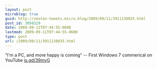 ```yaml
---
layout: post
microblog: true
guid: http://vmstan-tweets.micro.blog/2009/09/11/3911138035.html
post_id: 3050329
date: 2009-09-11T07:44:55-0600
lastmod: 2009-09-11T07:44:55-0600
type: post
url: /2009/09/11/3911138035.html
---
```

"I'm a PC, and more happy is coming" -- First Windows 7 commerical on YouTube [is.gd/39mvG](http://is.gd/39mvG)

